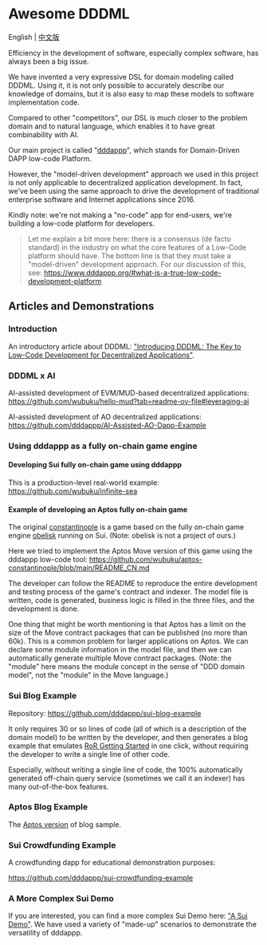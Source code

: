 # Awesome DDDML

English | [中文版](./README_CN.md)

Efficiency in the development of software, especially complex software, has always been a big issue.

We have invented a very expressive DSL for domain modeling called DDDML.
Using it, it is not only possible to accurately describe our knowledge of domains, but it is also easy to map these models to software implementation code.

Compared to other "competitors", our DSL is much closer to the problem domain and to natural language, which enables it to have great combinability with AI.

Our main project is called "[dddappp](https://www.dddappp.org)", which stands for Domain-Driven DAPP low-code Platform.

However, the "model-driven development" approach we used in this project is not only applicable to decentralized application development.
In fact, we've been using the same approach to drive the development of traditional enterprise software and Internet applications since 2016.

Kindly note: we're not making a "no-code" app for end-users, we're building a low-code platform for developers.

> Let me explain a bit more here: there is a consensus  (de facto standard)  in the industry on what the core features of a Low-Code platform should have.
> The bottom line is that they must take a "model-driven" development approach.
> For our discussion of this, see: https://www.dddappp.org/#what-is-a-true-low-code-development-platform

## Articles and Demonstrations

### Introduction

An introductory article about DDDML: ["Introducing DDDML: The Key to Low-Code Development for Decentralized Applications"](https://github.com/wubuku/Dapp-LCDP-Demo/blob/main/IntroducingDDDML.md).

### DDDML x AI

AI-assisted development of EVM/MUD-based decentralized applications: https://github.com/wubuku/hello-mud?tab=readme-ov-file#leveraging-ai

AI-assisted development of AO decentralized applications: https://github.com/dddappp/AI-Assisted-AO-Dapp-Example


### Using dddappp as a fully on-chain game engine

#### Developing Sui fully on-chain game using dddappp

This is a production-level real-world example: https://github.com/wubuku/infinite-sea

#### Example of developing an Aptos fully on-chain game

The original [constantinople](https://github.com/0xobelisk/constantinople) is a game based on the fully on-chain game engine [obelisk](https://obelisk.build) running on Sui. (Note: obelisk is not a project of ours.)

Here we tried to implement the Aptos Move version of this game using the dddappp low-code tool: https://github.com/wubuku/aptos-constantinople/blob/main/README_CN.md

The developer can follow the README to reproduce the entire development and testing process of the game's contract and indexer.
The model file is written, code is generated, business logic is filled in the three files, and the development is done.

One thing that might be worth mentioning is that Aptos has a limit on the size of the Move contract packages that can be published (no more than 60k).
This is a common problem for larger applications on Aptos.
We can declare some module information in the model file,
and then we can automatically generate multiple Move contract packages.
(Note: the "module" here means the module concept in the sense of "DDD domain model", not the "module" in the Move language.)

### Sui Blog Example

Repository: https://github.com/dddappp/sui-blog-example

It only requires 30 or so lines of code (all of which is a description of the domain model)
to be written by the developer,
and then generates a blog example that emulates [RoR Getting Started](https://guides.rubyonrails.org/getting_started.html) in one click,
without requiring the developer to write a single line of other code.

Especially, without writing a single line of code,
the 100% automatically generated off-chain query service (sometimes we call it an indexer) has many out-of-the-box features.

### Aptos Blog Example

The [Aptos version](https://github.com/dddappp/aptos-blog-example) of blog sample.

### Sui Crowdfunding Example

A crowdfunding dapp for educational demonstration purposes:

https://github.com/dddappp/sui-crowdfunding-example

### A More Complex Sui Demo

If you are interested, you can find a more complex Sui Demo here: ["A Sui Demo"](https://github.com/dddappp/A-Sui-Demo).
We have used a variety of "made-up" scenarios to demonstrate the versatility of dddappp.
